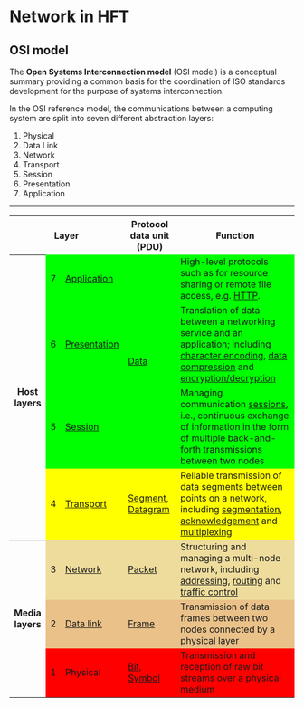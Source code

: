 # Network in HFT

## OSI model


The **Open Systems Interconnection model** (OSI model) is a conceptual summary providing a common basis for the coordination of ISO standards development for the purpose of systems interconnection.

In the OSI reference model, the communications between a computing system are split into seven different abstraction layers:
 
1. Physical
2. Data Link
3. Network
4. Transport
5. Session
6. Presentation
7. Application

---

<table>
<tbody><tr>
<th colspan="3">Layer</th>
<th>Protocol data unit (PDU)</th>
<th>Function</th></tr>
<tr>
<th rowspan="4">Host<br />layers
</th>
<td style="background:#00ff00;">7
</td>
<td style="background:#00ff00;"><a href="/wiki/Application_layer" title="Application layer">Application</a>
</td>
<td style="background:#00ff00;" rowspan="3"><a href="/wiki/Data_(computing)" class="mw-redirect" title="Data (computing)">Data</a>
</td>
<td style="background:#00ff00;">High-level protocols such as for resource sharing or remote file access, e.g. <a href="/wiki/Hypertext_Transfer_Protocol" title="Hypertext Transfer Protocol">HTTP</a>.
</td></tr>
<tr>
<td style="background:#00ff00;">6
</td>
<td style="background:#00ff00;"><a href="/wiki/Presentation_layer" title="Presentation layer">Presentation</a>
</td>
<td style="background:#00ff00;">Translation of data between a networking service and an application; including <a href="/wiki/Character_encoding" title="Character encoding">character encoding</a>, <a href="/wiki/Data_compression" title="Data compression">data compression</a> and <a href="/wiki/Encryption" title="Encryption">encryption/decryption</a>
</td></tr>
<tr>
<td style="background:#00ff00;">5
</td>
<td style="background:#00ff00;"><a href="/wiki/Session_layer" title="Session layer">Session</a>
</td>
<td style="background:#00ff00;">Managing communication <a href="/wiki/Session_(computer_science)" title="Session (computer science)">sessions</a>, i.e., continuous exchange of information in the form of multiple back-and-forth transmissions between two nodes
</td></tr>
<tr>
<td style="background:#ffff00;">4
</td>
<td style="background:#ffff00;"><a href="/wiki/Transport_layer" title="Transport layer">Transport</a>
</td>
<td style="background:#ffff00;"><a href="/wiki/Packet_segmentation" title="Packet segmentation">Segment</a>, <a href="/wiki/Datagram" title="Datagram">Datagram</a>
</td>
<td style="background:#ffff00;">Reliable transmission of data segments between points on a network, including <a href="/wiki/Packet_segmentation" title="Packet segmentation">segmentation</a>, <a href="/wiki/Acknowledgement_(data_networks)" title="Acknowledgement (data networks)">acknowledgement</a> and <a href="/wiki/Multiplexing" title="Multiplexing">multiplexing</a>
</td></tr>
<tr>
<th rowspan="3">Media<br />layers
</th>
<td style="background:#eddc9c;">3
</td>
<td style="background:#eddc9c;"><a href="/wiki/Network_layer" title="Network layer">Network</a>
</td>
<td style="background:#eddc9c;"><a href="/wiki/Network_packet" title="Network packet">Packet</a>
</td>
<td style="background:#eddc9c;">Structuring and managing a multi-node network, including <a href="/wiki/Address_space" title="Address space">addressing</a>, <a href="/wiki/Routing" title="Routing">routing</a> and <a href="/wiki/Network_traffic_control" title="Network traffic control">traffic control</a>
</td></tr>
<tr>
<td style="background:#e9c189;">2
</td>
<td style="background:#e9c189;"><a href="/wiki/Data_link_layer" title="Data link layer">Data link</a>
</td>
<td style="background:#e9c189;"><a href="/wiki/Frame_(networking)" title="Frame (networking)">Frame</a>
</td>
<td style="background:#e9c189;">Transmission of data frames between two nodes connected by a physical layer
</td></tr>
<tr>
<td style="background:#ff0000;">1
</td>

<td style="background:#ff0000;">Physical
</td>
<td style="background:#ff0000;"><a href="/wiki/Bit" title="Bit">Bit</a>, <a href="/wiki/Symbol_rate#Symbols" title="Symbol rate">Symbol</a>
</td>
<td style="background:#ff0000;">Transmission and reception of raw bit streams over a physical medium
</td></tr></tbody></table>